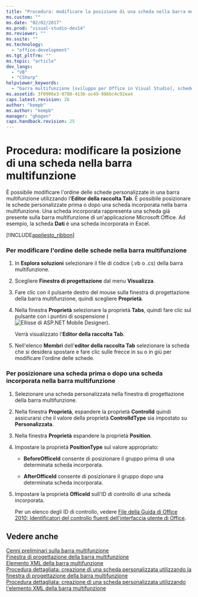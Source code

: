 ```yaml
---
title: "Procedura: modificare la posizione di una scheda nella barra multifunzione | Microsoft Docs"
ms.custom: ""
ms.date: "02/02/2017"
ms.prod: "visual-studio-dev14"
ms.reviewer: ""
ms.suite: ""
ms.technology: 
  - "office-development"
ms.tgt_pltfrm: ""
ms.topic: "article"
dev_langs: 
  - "VB"
  - "CSharp"
helpviewer_keywords: 
  - "barra multifunzione [sviluppo per Office in Visual Studio], schede"
ms.assetid: 3f0906e3-9708-4136-ac49-986bc4c92ea4
caps.latest.revision: 26
author: "kempb"
ms.author: "kempb"
manager: "ghogen"
caps.handback.revision: 25
---
```

# Procedura: modificare la posizione di una scheda nella barra multifunzione
  È possibile modificare l'ordine delle schede personalizzate in una barra multifunzione utilizzando l'**Editor della raccolta Tab**.  È possibile posizionare le schede personalizzate prima o dopo una scheda incorporata nella barra multifunzione.  Una scheda incorporata rappresenta una scheda già presente sulla barra multifunzione di un'applicazione Microsoft Office.  Ad esempio, la scheda **Dati** è una scheda incorporata in Excel.  
  
 [!INCLUDE[appliesto_ribbon](../vsto/includes/appliesto-ribbon-md.md)]  
  
### Per modificare l'ordine delle schede nella barra multifunzione  
  
1.  In **Esplora soluzioni** selezionare il file di codice \(.vb o .cs\) della barra multifunzione.  
  
2.  Scegliere **Finestra di progettazione** dal menu **Visualizza**.  
  
3.  Fare clic con il pulsante destro del mouse sulla finestra di progettazione della barra multifunzione, quindi scegliere **Proprietà**.  
  
4.  Nella finestra **Proprietà** selezionare la proprietà **Tabs**, quindi fare clic sul pulsante con i puntini di sospensione \(![Ellisse di ASP.NET Mobile Designer](../sharepoint/media/mwellipsis.png "Ellisse di ASP.NET Mobile Designer")\).  
  
     Verrà visualizzato l'**Editor della raccolta Tab**.  
  
5.  Nell'elenco **Membri** dell'**editor della raccolta Tab** selezionare la scheda che si desidera spostare e fare clic sulle frecce in su o in giù per modificare l'ordine delle schede.  
  
### Per posizionare una scheda prima o dopo una scheda incorporata nella barra multifunzione  
  
1.  Selezionare una scheda personalizzata nella finestra di progettazione della barra multifunzione.  
  
2.  Nella finestra **Proprietà**, espandere la proprietà **ControlId** quindi assicurarsi che il valore della proprietà **ControlIdType** sia impostato su **Personalizzata**.  
  
3.  Nella finestra **Proprietà** espandere la proprietà **Position**.  
  
4.  Impostare la proprietà **PositionType** sul valore appropriato:  
  
    -   **BeforeOfficeId** consente di posizionare il gruppo prima di una determinata scheda incorporata.  
  
    -   **AfterOfficeId** consente di posizionare il gruppo dopo una determinata scheda incorporata.  
  
5.  Impostare la proprietà **OfficeId** sull'ID di controllo di una scheda incorporata.  
  
     Per un elenco degli ID di controllo, vedere [File della Guida di Office 2010: Identificatori del controllo fluenti dell'interfaccia utente di Office](http://go.microsoft.com/fwlink/?LinkID=181052).  
  
## Vedere anche  
 [Cenni preliminari sulla barra multifunzione](../vsto/ribbon-overview.md)   
 [Finestra di progettazione della barra multifunzione](../vsto/ribbon-designer.md)   
 [Elemento XML della barra multifunzione](../vsto/ribbon-xml.md)   
 [Procedura dettagliata: creazione di una scheda personalizzata utilizzando la finestra di progettazione della barra multifunzione](../vsto/walkthrough-creating-a-custom-tab-by-using-the-ribbon-designer.md)   
 [Procedura dettagliata: creazione di una scheda personalizzata utilizzando l'elemento XML della barra multifunzione](../vsto/walkthrough-creating-a-custom-tab-by-using-ribbon-xml.md)  
  
  